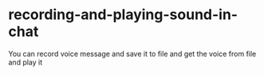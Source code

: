 # recording-and-playing-sound-in-chat
You can record voice  message and  save it to file and get the voice from file and play it 
